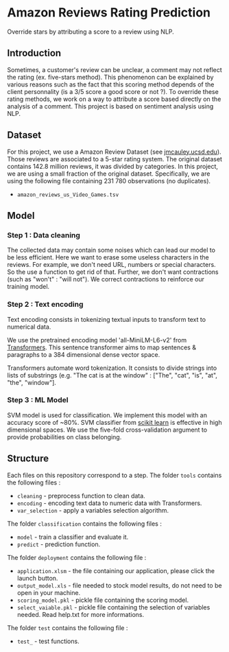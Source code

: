 # Amazon Reviews Rating Prediction

Override stars by attributing a score to a review using NLP.

## Introduction
Sometimes, a customer's review can be unclear, a comment may not reflect the rating (ex. five-stars method). 
This phenomenon can be explained by various reasons such as the fact that this scoring method depends of the client personnality (is a 3/5 score a good score or not ?). 
To override these rating methods, we work on a way to attribute a score based directly on the analysis of a comment. 
This project is based on sentiment analysis using NLP.

## Dataset
For this project, we use a Amazon Review Dataset (see [jmcauley.ucsd.edu](https://jmcauley.ucsd.edu/data/amazon/)). 
Those reviews are associated to a 5-star rating system.
The original dataset contains 142.8 million reviews, it was divided by categories.
In this project, we are using a small fraction of the original dataset. Specifically, we are using the following file containing 231 780 observations (no duplicates).

* `amazon_reviews_us_Video_Games.tsv`

## Model

### Step 1 : Data cleaning

The collected data may contain some noises which can lead our model to be less efficient. Here we want to erase some useless characters in the reviews.
For example, we don't need URL, numbers or special characters. So the use a function to get rid of that. Further, we don't want contractions (such as "won't" : "will not").
We correct contractions to reinforce our training model.

### Step 2 : Text encoding

Text encoding consists in tokenizing textual inputs to transform text to numerical data.

We use the pretrained encoding model 'all-MiniLM-L6-v2' from [Transformers](https://huggingface.co/sentence-transformers/all-MiniLM-L6-v2). This sentence transformer aims to 
map sentences & paragraphs to a 384 dimensional dense vector space. 

Transformers automate word tokenization. It consists to divide strings into lists of substrings 
(e.g. "The cat is at the window" : ["The", "cat", "is", "at", "the", "window"].

### Step 3 : ML Model

SVM model is used for classification. We implement this model with an accuracy score of ~80%. 
SVM classifier from [scikit learn](https://scikit-learn.org/stable/modules/svm.html) is effective in high dimensional
spaces. We use the five-fold cross-validation argument to provide probabilities on class belonging.


## Structure

Each files on this repository correspond to a step. 
The folder `tools` contains the following files : 
- `cleaning` - preprocess function to clean data. 
- `encoding` - encoding text data to numeric data with Transformers.
- `var_selection` - apply a variables selection algorithm.

The folder `classification` contains the following files :
- `model` - train a classifier and evaluate it. 
- `predict` - prediction function. 

The folder `deployment` contains the following file :
- `application.xlsm` - the file containing our application, please click the launch button.
- `output_model.xls` - file needed to stock model results, do not need to be open in your machine.
- `scoring_model.pkl` - pickle file containing the scoring model.
- `select_vaiable.pkl` - pickle file containing the selection of variables needed.
Read help.txt for more informations.

The folder `test` contains the following file :
- `test_` - test functions. 

